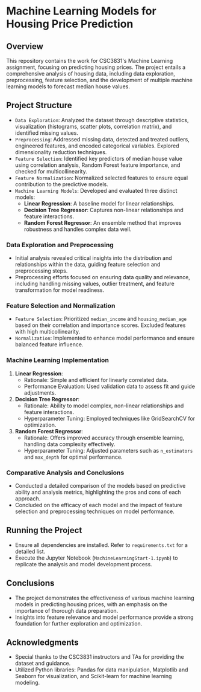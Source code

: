 # Machine Learning Models for Housing Price Prediction

## Overview
This repository contains the work for CSC3831's Machine Learning assignment, focusing on predicting housing prices. The project entails a comprehensive analysis of housing data, including data exploration, preprocessing, feature selection, and the development of multiple machine learning models to forecast median house values.

## Project Structure
- `Data Exploration`: Analyzed the dataset through descriptive statistics, visualization (histograms, scatter plots, correlation matrix), and identified missing values.
- `Preprocessing`: Addressed missing data, detected and treated outliers, engineered features, and encoded categorical variables. Explored dimensionality reduction techniques.
- `Feature Selection`: Identified key predictors of median house value using correlation analysis, Random Forest feature importance, and checked for multicollinearity.
- `Feature Normalization`: Normalized selected features to ensure equal contribution to the predictive models.
- `Machine Learning Models`: Developed and evaluated three distinct models:
  - **Linear Regression**: A baseline model for linear relationships.
  - **Decision Tree Regressor**: Captures non-linear relationships and feature interactions.
  - **Random Forest Regressor**: An ensemble method that improves robustness and handles complex data well.

### Data Exploration and Preprocessing
- Initial analysis revealed critical insights into the distribution and relationships within the data, guiding feature selection and preprocessing steps.
- Preprocessing efforts focused on ensuring data quality and relevance, including handling missing values, outlier treatment, and feature transformation for model readiness.

### Feature Selection and Normalization
- `Feature Selection`: Prioritized `median_income` and `housing_median_age` based on their correlation and importance scores. Excluded features with high multicollinearity.
- `Normalization`: Implemented to enhance model performance and ensure balanced feature influence.

### Machine Learning Implementation
1. **Linear Regression**:
   - Rationale: Simple and efficient for linearly correlated data.
   - Performance Evaluation: Used validation data to assess fit and guide adjustments.
2. **Decision Tree Regressor**:
   - Rationale: Ability to model complex, non-linear relationships and feature interactions.
   - Hyperparameter Tuning: Employed techniques like GridSearchCV for optimization.
3. **Random Forest Regressor**:
   - Rationale: Offers improved accuracy through ensemble learning, handling data complexity effectively.
   - Hyperparameter Tuning: Adjusted parameters such as `n_estimators` and `max_depth` for optimal performance.

### Comparative Analysis and Conclusions
- Conducted a detailed comparison of the models based on predictive ability and analysis metrics, highlighting the pros and cons of each approach.
- Concluded on the efficacy of each model and the impact of feature selection and preprocessing techniques on model performance.

## Running the Project
- Ensure all dependencies are installed. Refer to `requirements.txt` for a detailed list.
- Execute the Jupyter Notebook (`MachineLearningStart-1.ipynb`) to replicate the analysis and model development process.

## Conclusions
- The project demonstrates the effectiveness of various machine learning models in predicting housing prices, with an emphasis on the importance of thorough data preparation.
- Insights into feature relevance and model performance provide a strong foundation for further exploration and optimization.

## Acknowledgments
- Special thanks to the CSC3831 instructors and TAs for providing the dataset and guidance.
- Utilized Python libraries: Pandas for data manipulation, Matplotlib and Seaborn for visualization, and Scikit-learn for machine learning modeling.

